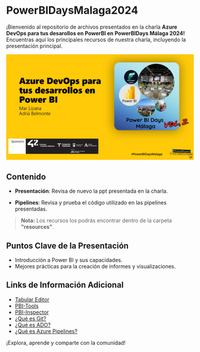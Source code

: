 # PowerBIDaysMalaga2024

¡Bienvenido al repositorio de archivos presentados en la charla **Azure DevOps para tus desarollos en PowerBI en PowerBIDays Málaga 2024!** Encuentras aquí los principales recursos de nuestra charla, incluyendo la presentación principal.

![Intro](.documentation/img/Intro.png)

## Contenido

- **Presentación**: Revisa de nuevo la ppt presentada en la charla.

- **Pipelines**: Revisa y prueba el código utilizado en las pipelines presentadas.

> **Nota:** Los recursos los podrás encontrar dentro de la carpeta **"resources"**.


## Puntos Clave de la Presentación

- Introducción a Power BI y sus capacidades.
- Mejores prácticas para la creación de informes y visualizaciones.

## Links de Información Adicional

- [Tabular Editor](https://docs.tabulareditor.com/?tabs=TE3)
- [PBI-Tools](https://pbi.tools/)
- [PBI-Inspector](https://github.com/NatVanG/PBI-Inspector)
- [¿Qué es Git?](https://learn.microsoft.com/es-es/devops/develop/git/what-is-git)
- [¿Qué es ADO?](https://learn.microsoft.com/es-es/azure/devops/user-guide/what-is-azure-devops?view=azure-devops)
- [¿Qué es Azure Pipelines?](https://learn.microsoft.com/es-es/azure/devops/pipelines/get-started/what-is-azure-pipelines?view=azure-devops)


¡Explora, aprende y comparte con la comunidad!
